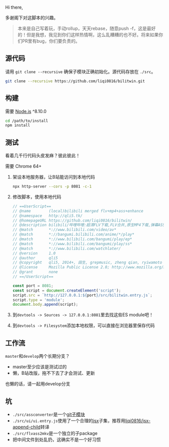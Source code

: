 Hi there,

多谢阁下对这脚本的兴趣。

> 本来是自己写着玩，手动rollup，天天rebase，随意push -f，这是最好的！但是我想，我见到你们这样热情啊，这么乱糟糟的也不好。将来如果你们PR里有bug，你们要负责的。

## 源代码
请用 `git clone --recursive` 确保子模块正确初始化。源代码存放在 `./src`。

```bash
git clone --recursive https://github.com/liqi0816/bilitwin.git
```

## 构建
需要 [Node.js](https://nodejs.org) ^8.10.0

```bash
cd /path/to/install
npm install
```

## 测试
看着几千行代码头皮发麻？彼此彼此！

需要 Chrome 64+

1. 架设本地服务器，让B站能访问到本地代码

   ```bash
   npx http-server --cors -p 8081 -c-1
   ```

2. 修改脚本，使用本地代码

   ```javascript
   // ==UserScript==
   // @name        (local)bilibili merged flv+mp4+ass+enhance
   // @namespace   http://qli5.tk/
   // @homepageURL https://github.com/liqi0816/bilitwin/
   // @description bilibili/哔哩哔哩:超清FLV下载,FLV合并,原生MP4下载,弹幕ASS下载,MKV打包,播放体验增强,原生appsecret,不借助其他网站
   // @match       *://www.bilibili.com/video/av*
   // @match       *://bangumi.bilibili.com/anime/*/play*
   // @match       *://www.bilibili.com/bangumi/play/ep*
   // @match       *://www.bilibili.com/bangumi/play/ss*
   // @match       *://www.bilibili.com/watchlater/
   // @version     1.0
   // @author      qli5
   // @copyright   qli5, 2014+, 田生, grepmusic, zheng qian, ryiwamoto
   // @license     Mozilla Public License 2.0; http://www.mozilla.org/MPL/2.0/
   // @grant       none
   // ==/UserScript==

   const port = 8081;
   const script = document.createElement('script');
   script.src = `http://127.0.0.1:${port}/src/bilitwin.entry.js`;
   script.type = 'module';
   document.body.append(script);
   ```
   
3. 到`devtools -> Sources -> 127.0.0.1:8081`里去找这些ES module吧！

4. 到`devtools -> Filesystem`添加本地权限，可以直接在浏览器里保存代码

## 工作流
`master`和`develop`两个长期分支？

  * master至少应该是测试过的
  * 懒，B站改版，拖不下去了才会测试、更新

也懒的话，请一起用develop分支

## 坑

* `./src/assconverter`是一个[git子模块](https://git-scm.com/book/zh/v2/Git-%E5%B7%A5%E5%85%B7-%E5%AD%90%E6%A8%A1%E5%9D%97)
* `./src/ui/ui.entry.js`使用了一个合理的[jsx](https://github.com/facebook/jsx)子集，推荐用[liqi0816/jsx-append-child](https://github.com/liqi0816/jsx-append-child)转译
* `./src/flvass2mkv`是一个独立的子package
* 把中间文件到处乱扔，这确实不是一个好习惯
